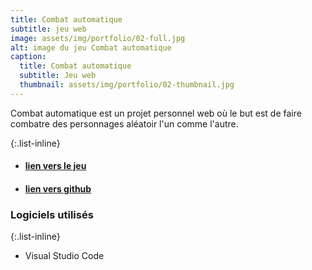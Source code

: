 ```yaml
---
title: Combat automatique
subtitle: jeu web
image: assets/img/portfolio/02-full.jpg
alt: image du jeu Combat automatique
caption:
  title: Combat automatique
  subtitle: Jeu web
  thumbnail: assets/img/portfolio/02-thumbnail.jpg
---
```

Combat automatique est un projet personnel web où le but est de faire combatre des personnages aléatoir l'un comme l'autre.

{:.list-inline}

- #### [lien vers le jeu](https://etennecharron.github.io/jeu_cueillette_pommes/)
- #### [lien vers github](https://etennecharron.github.io/combat_automatique/)

### Logiciels utilisés

{:.list-inline}
- Visual Studio Code


